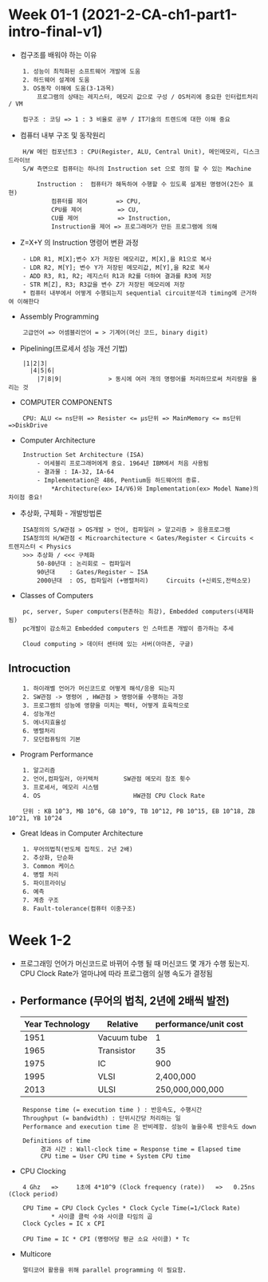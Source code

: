 # Week 01-1 (2021-2-CA-ch1-part1-intro-final-v1)

* 컴구조를 배워야 하는 이유
```
    1. 성능이 최적화된 소프트웨어 개발에 도움
    2. 하드웨어 설계에 도움
    3. OS동작 이해에 도움(3-1과목)
        프로그램의 상태는 레지스터, 메모리 값으로 구성 / OS처리에 중요한 인터럽트처리 / VM

    컴구조 : 코딩 => 1 : 3 비율로 공부 / IT기술의 트렌드에 대한 이해 중요
```
* 컴퓨터 내부 구조 및 동작원리
```
    H/W 메인 컴포넌트3 : CPU(Register, ALU, Central Unit), 메인메모리, 디스크드라이브
    S/W 측면으로 컴퓨터는 하나의 Instruction set 으로 정의 할 수 있는 Machine

        Instruction :  컴퓨터가 해독하여 수행할 수 있도록 설계된 명령어(2진수 표현)
            컴퓨터를 제어        => CPU,        
            CPU를 제어          => CU,
            CU를 제어           => Instruction,  
            Instruction을 제어 => 프로그래머가 만든 프로그램에 의해
```
* Z=X+Y 의 Instruction 명령어 변환 과정
```
    - LDR R1, M[X];변수 X가 저장된 메모리값, M[X],을 R1으로 복사
    - LDR R2, M[Y]; 변수 Y가 저장된 메모리값, M[Y],을 R2로 복사
    - ADD R3, R1, R2; 레지스터 R1과 R2를 더하여 결과를 R3에 저장
    - STR M[Z], R3; R3값을 변수 Z가 저장된 메모리에 저장
    * 컴퓨터 내부에서 어떻게 수행되는지 sequential circuit분석과 timing에 근거하여 이해한다
```
* Assembly Programming
```
    고급언어 => 어셈블리언어 = > 기계어(머신 코드, binary digit)
```
* Pipelining(프로세서 성능 개선 기법)
```
    |1|2|3|
      |4|5|6|
        |7|8|9|             > 동시에 여러 개의 명령어를 처리하므로써 처리량을 올리는 것
```
* COMPUTER COMPONENTS
```
    CPU: ALU <= ns단위 => Resister <= μs단위 => MainMemory <= ms단위 =>DiskDrive
```
* Computer Architecture
```
    Instruction Set Architecture (ISA)
        - 어세블리 프로그래머에게 중요. 1964년 IBM에서 처음 사용됨
        - 결과물 : IA-32, IA-64
        - Implementation은 486, Pentium등 하드웨어의 종류.
            *Architecture(ex> I4/V6)와 Implementation(ex> Model Name)의 차이점 중요!
```
* 추상화, 구체화 - 개발방법론
```
    ISA정의의 S/W관점 > OS개발 > 언어, 컴파일러 > 알고리즘 > 응용프로그램
    ISA정의의 H/W관점 < Microarchitecture < Gates/Register < Circuits < 트렌지스터 < Physics
    >>> 추상화 / <<< 구체화
        50-80년대 : 논리회로 ~ 컴파일러
        90년대    : Gates/Register ~ ISA
        2000년대  : OS, 컴파일러 (+병렬처리)     Circuits (+신뢰도,전력소모)
```
* Classes of Computers
```
    pc, server, Super computers(현존하는 최강), Embedded computers(내제화됨)
    pc개발이 감소하고 Embedded computers 인 스마트폰 개발이 증가하는 추세

    Cloud computing > 데이터 센터에 있는 서버(아마존, 구글)
```
## Introcuction
```
    1. 하이래벨 언어가 머신코드로 어떻게 해석/응용 되는지
    2. SW관점 -> 명령어 , HW관점 > 명령어를 수행하는 과정
    3. 프로그램의 성능에 영향을 미치는 펙터, 어떻게 효육적으로
    4. 성능개선
    5. 에너지효율성
    6. 병렬처리
    7. 모던컴퓨팅의 기본
```
* Program Performance
```
    1. 알고리즘
    2. 언어,컴파일러, 아키텍처       SW관점 메모리 참조 횟수
    3. 프로세서, 메모리 시스템
    4. OS                          HW관점 CPU Clock Rate
```
        단위 : KB 10^3, MB 10^6, GB 10^9, TB 10^12, PB 10^15, EB 10^18, ZB 10^21, YB 10^24
* Great Ideas in Computer Architecture
```
    1. 무어의법칙(반도체 집적도. 2년 2배)
    2. 추상화, 단순화
    3. Common 케이스
    4. 병렬 처리
    5. 파이프라이닝
    6. 예측
    7. 계층 구조
    8. Fault-tolerance(컴퓨터 이중구조)
```
# Week 1-2

* 프로그래밍 언어가 머신코드로 바뀌어 수행 될 때 머신코드 몇 개가 수행 됬는지. CPU Clock Rate가 얼마냐에 따라 프로그램의 실행 속도가 결정됨

* ## Performance (무어의 법칙, 2년에 2배씩 발전)

    |Year Technology| Relative |performance/unit cost|
    |-|-|-|
    1951| Vacuum tube| 1
    1965| Transistor |35
    1975| IC|900
    1995| VLSI| 2,400,000
    2013| ULSI| 250,000,000,000
```
    Response time (= execution time ) : 반응속도, 수행시간 
    Throughput (= bandwidth) : 단위시간당 처리하는 일
    Performance and execution time 은 반비례함. 성능이 높을수록 반응속도 down

    Definitions of time
         경과 시간 : Wall-clock time = Response time = Elapsed time
         CPU time = User CPU time + System CPU time
```
* CPU Clocking
```
    4 Ghz   =>     1초에 4*10^9 (Clock frequency (rate))   =>   0.25ns  (Clock period)

    CPU Time = CPU Clock Cycles * Clock Cycle Time(=1/Clock Rate)
            * 사이클 클럭 수와 사이클 타임의 곱
    Clock Cycles = IC x CPI

    CPU Time = IC * CPI (명령어당 평균 소요 사이클) * Tc
```
*  Multicore 
```
    멀티코어 활용을 위해 parallel programming 이 필요함.
```